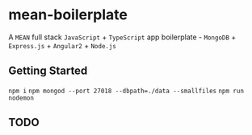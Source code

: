 # mean-boilerplate
A `MEAN` full stack `JavaScript` + `TypeScript` app boilerplate - `MongoDB` + `Express.js` + `Angular2` + `Node.js`

## Getting Started
`npm i`
`npm mongod --port 27018 --dbpath=./data --smallfiles`
`npm run nodemon`

## TODO
